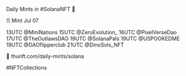 Daily Mints in #SolanaNFT 🚀

⏰ Mint Jul 07

13UTC @MiniNations
15UTC @ZeroEvolution_
16UTC @PixelVerseDao
17UTC @TheOutlawsDAO
19UTC @SolanaPals
19UTC @USPOOKEDME
19UTC @DAOflipperclub
21UTC @DinoSols_NFT

🔗 thunft.com/daily-mints/solana

#NFTCollections